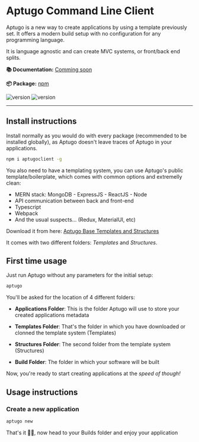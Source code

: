 # Aptugo Command Line Client

Aptugo is a new way to create applications by using a template previously set. It offers a modern build setup with no configuration for any programming language.

It is language agnostic and can create MVC systems, or front/back end splits.

**📚 Documentation:** [Comming soon](https://docs.aptugocli.com/)

**📦 Package:** [npm](https://www.npmjs.com/package/aptugoclient)

![version](https://img.shields.io/npm/v/aptugoclient)
![version](https://img.shields.io/npm/dm/aptugoclient)

---

## Install instructions

Install normally as you would do with every package (recommended to be installed globally), as Aptugo doesn't leave traces of Aptugo in your applications.

```bash
npm i aptugoclient -g
```

You also need to have a templating system, you can use Aptugo's public template/boilerplate, which comes with common options and extremelly clean:

* MERN stack: MongoDB - ExpressJS - ReactJS - Node
* API communication between back and front-end
* Typescript
* Webpack
* And the usual suspects... (Redux, MaterialUI, etc)

Download it from here: [Aptugo Base Templates and Structures](https://github.com/Aptugo/Base.git)

It comes with two different folders: _Templates_ and _Structures_. 



## First time usage

Just run Aptugo without any parameters for the initial setup:

```bash
aptugo
````

You'll be asked for the location of 4 different folders:

* **Applications Folder**: This is the folder Aptugo will use to store your created applications metadata

* **Templates Folder**: That's the folder in which you have downloaded or clonned the template system (Templates)

* **Structures Folder**: The second folder from the template system (Structures)

* **Build Folder**: The folder in which your software will be built

Now, you're ready to start creating applications at the _speed of though!_

## Usage instructions

### Create a new application

```bash
aptugo new
````

That's it 🤷‍♂️, now head to your Builds folder and enjoy your application

